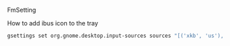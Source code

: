 FmSetting

How to add ibus icon to the tray
```bash
gsettings set org.gnome.desktop.input-sources sources "[('xkb', 'us'), ('ibus', 'Unikey')]"
```
